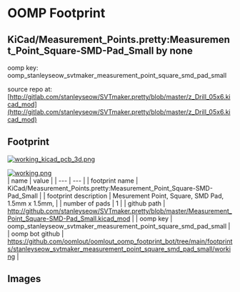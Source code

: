 # OOMP Footprint  
## KiCad/Measurement_Points.pretty:Measurement_Point_Square-SMD-Pad_Small  by none  
  
oomp key: oomp_stanleyseow_svtmaker_measurement_point_square_smd_pad_small  
  
source repo at: [http://gitlab.com/stanleyseow/SVTmaker.pretty/blob/master/z_Drill_05x6.kicad_mod](http://gitlab.com/stanleyseow/SVTmaker.pretty/blob/master/z_Drill_05x6.kicad_mod)  
## Footprint  
  
[![working_kicad_pcb_3d.png](working_kicad_pcb_3d_600.png)](working_kicad_pcb_3d.png)  
  
[![working.png](working_600.png)](working.png)  
| name | value | 
| --- | --- | 
| footprint name | KiCad/Measurement_Points.pretty:Measurement_Point_Square-SMD-Pad_Small | 
| footprint description | Mesurement Point, Square, SMD Pad,  1.5mm x 1.5mm, | 
| number of pads | 1 | 
| github path | http://github.com/stanleyseow/SVTmaker.pretty/blob/master/Measurement_Point_Square-SMD-Pad_Small.kicad_mod | 
| oomp key | oomp_stanleyseow_svtmaker_measurement_point_square_smd_pad_small | 
| oomp bot github | https://github.com/oomlout/oomlout_oomp_footprint_bot/tree/main/footprints/stanleyseow_svtmaker_measurement_point_square_smd_pad_small/working | 
## Images  
